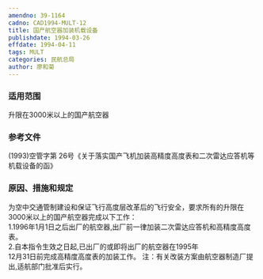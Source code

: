 ```yaml
---
amendno: 39-1164  
cadno: CAD1994-MULT-12  
title: 国产航空器加装机载设备  
publishdate: 1994-03-26  
effdate: 1994-04-11  
tags: MULT  
categories: 民航总局  
author: 廖和菊  
---
```

  
### 适用范围  
升限在3000米以上的国产航空器  
  
<!--more-->  
### 参考文件  
(1993)空管字第 26号《关于落实国产飞机加装高精度高度表和二次雷达应答机等机载设备的函》  
  
### 原因、措施和规定  
为空中交通管制建设和保证飞行高度层改革后的飞行安全，要求所有的升限在3000米以上的国产航空器完成以下工作：  
1.1996年1月1日之后出厂的航空器,出厂前一律加装二次雷达应答机和高精度高度表。  
    2.自本指令生效之日起,已出厂的或即将出厂的航空器在1995年  
12月31日前完成高精度高度表的加装工作。     注：有关改装方案由航空器制造厂提出,适航部门批准后实行。  
